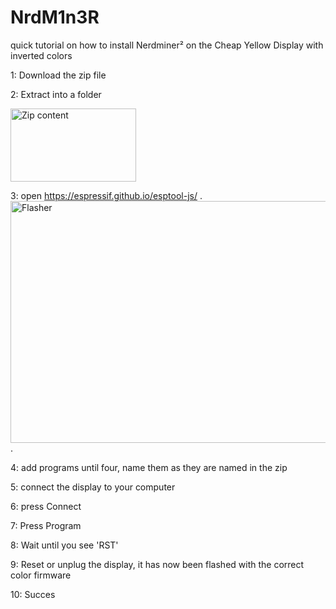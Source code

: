 # NrdM1n3R
quick tutorial on how to install Nerdminer² on the Cheap Yellow Display with inverted colors




1: Download the zip file

2: Extract into a folder

<img width="201" height="117" alt="Zip content" src="https://github.com/user-attachments/assets/78a4eaeb-da49-41b8-b97c-a3fa7564651c" />

3: open https://espressif.github.io/esptool-js/
.
<img width="855" height="387" alt="Flasher" src="https://github.com/user-attachments/assets/64537002-ba1f-4f9e-aa7f-a444f4cb2b46" />
.

4: add programs until four, name them as they are named in the zip

5: connect the display to your computer

6: press Connect

7: Press Program

8: Wait until you see 'RST'

9: Reset or unplug the display, it has now been flashed with the correct color firmware

10: Succes
